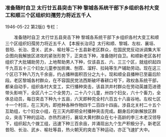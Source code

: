 ### 准备随时自卫  太行廿五县突击下种  黎城各系统干部下乡组织各村大变工和顺三个区组织妇孺劳力将近五千人

1946-05-22
第2版()
专栏：

　　准备随时自卫
    太行廿五县突击下种
    黎城各系统干部下乡组织各村大变工和顺三个区组织妇孺劳力将近五千人
    【本报长治讯】太行和顺、黎城、左权、襄垣、昔阳、长治、壶关、武乡、榆社等二十五县新老区群众，在国民党反动派调集大军企图向我解放区进攻的紧张形势下，正突击下种，准备随时自卫。和顺新老区各村组织了大批辅助劳力，上地帮助男人下种，仅该县五、六、三三个区，就组织起四千九百五十三个妇女儿童参加担粪、刨茬、溜籽、拉砘等生产辅助劳动。现在这三个区已下种八万九千余亩，约占播种面积百分之九十。现和顺全县播种已至最后阶段。老区黎城各村群众，在不容国民党法西斯破坏春耕口号下，政权各系统干部，都亲自动手，组织各村大变工，实行播种突击，该县洪井村群众在劳动英雄范进德带头影响下，全区八十二个全劳力，二十八个儿童，卅四个妇女，六十个畜力，全体总动员，每日突击下种九十五亩，六天即种完全村六百五十八亩谷地。左权七区十一个村庄，在三天内，即抢种各种作物四千二百四十四亩。涉县北关村二十五个互助组，七个妇女小组，在三天内即把全村播种突击完成。翻身后的新解放区群众，突击下种的运动，亦热烈进行，襄垣大黄村群众在七十高龄的李三木老汉领导下，组织起九个拨工组，迅速下种三百余亩，并涌现出九个生产积极分子。新老区昔阳、长治、武乡、榆社等县，热火朝天的突击下种运动，亦正飞速扩大中。
